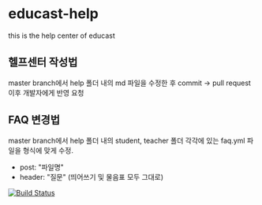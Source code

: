 # educast-help
this is the help center of educast

## 헬프센터 작성법
master branch에서 help 폴더 내의 md 파일을 수정한 후 commit -> pull request 이후 개발자에게 반영 요청

## FAQ 변경법
master branch에서 help 폴더 내의 student, teacher 폴더 각각에 있는 faq.yml 파일을 형식에 맞게 수정.
- post: "파일명"
- header: "질문" (띄어쓰기 및 물음표 모두 그대로)

[![Build Status](https://travis-ci.org/tntcrowd/educast-help.svg?branch=master)](https://travis-ci.org/tntcrowd/educast-help)
